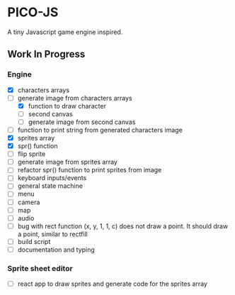 # PICO-JS

A tiny Javascript game engine inspired.

## Work In Progress

### Engine

- [x] characters arrays
- [ ] generate image from characters arrays
  - [x] function to draw character
  - [ ] second canvas
  - [ ] generate image from second canvas
- [ ] function to print string from generated characters image
- [x] sprites array
- [x] spr() function
- [ ] flip sprite
- [ ] generate image from sprites array
- [ ] refactor spr() function to print sprites from image
- [ ] keyboard inputs/events
- [ ] general state machine
- [ ] menu
- [ ] camera
- [ ] map
- [ ] audio
- [ ] bug with rect function (x, y, 1, 1, c) does not draw a point. It should draw a point, similar to rectfill
- [ ] build script
- [ ] documentation and typing

### Sprite sheet editor

- [ ] react app to draw sprites and generate code for the sprites array
